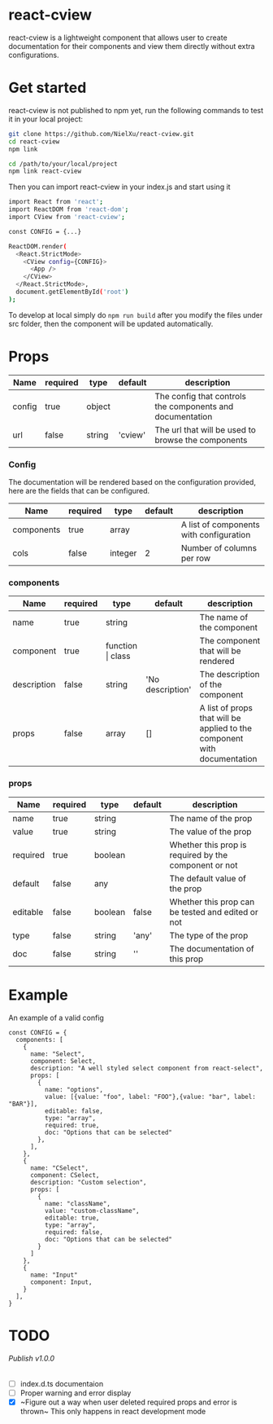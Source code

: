 # react-cview
react-cview is a lightweight component that allows user to create documentation for their components and view them directly without extra configurations.

# Get started
react-cview is not published to npm yet, run the following commands to test it in your local project:

```sh
git clone https://github.com/NielXu/react-cview.git
cd react-cview
npm link

cd /path/to/your/local/project
npm link react-cview
```

Then you can import react-cview in your index.js and start using it

```sh
import React from 'react';
import ReactDOM from 'react-dom';
import CView from 'react-cview';

const CONFIG = {...}

ReactDOM.render(
  <React.StrictMode>
    <CView config={CONFIG}>
      <App />
    </CView>
  </React.StrictMode>,
  document.getElementById('root')
);
```

To develop at local simply do `npm run build` after you modify the files under src folder, then the component will be updated automatically.


# Props
|Name|required|type|default|description|
|---|---|---|---|---|
|config|true|object||The config that controls the components and documentation
|url|false|string|'cview'|The url that will be used to browse the components

### Config
The documentation will be rendered based on the configuration provided, here are the fields that can be configured.

|Name|required|type|default|description|
|---|---|---|---|---|
|components|true|array||A list of components with configuration
|cols|false|integer|2|Number of columns per row

### components
|Name|required|type|default|description|
|---|---|---|---|---|
|name|true|string||The name of the component
|component|true|function \| class||The component that will be rendered
|description|false|string|'No description'|The description of the component
|props|false|array|[]|A list of props that will be applied to the component with documentation

### props
|Name|required|type|default|description|
|---|---|---|---|---|
|name|true|string||The name of the prop
|value|true|string||The value of the prop
|required|true|boolean||Whether this prop is required by the component or not
|default|false|any||The default value of the prop
|editable|false|boolean|false|Whether this prop can be tested and edited or not
|type|false|string|'any'|The type of the prop
|doc|false|string|''|The documentation of this prop

# Example
An example of a valid config

```
const CONFIG = {
  components: [
    {
      name: "Select",
      component: Select,
      description: "A well styled select component from react-select",
      props: [
        {
          name: "options",
          value: [{value: "foo", label: "FOO"},{value: "bar", label: "BAR"}],
          editable: false,
          type: "array",
          required: true,
          doc: "Options that can be selected"
        },
      ],
    },
    {
      name: "CSelect",
      component: CSelect,
      description: "Custom selection",
      props: [
        {
          name: "className",
          value: "custom-className",
          editable: true,
          type: "array",
          required: false,
          doc: "Options that can be selected"
        }
      ]
    },
    {
      name: "Input"
      component: Input,
    }
  ],
}
```

# TODO

###### Publish v1.0.0
- [ ] index.d.ts documentaion
- [ ] Proper warning and error display
- [x] ~Figure out a way when user deleted required props and error is thrown~ This only happens in react development mode